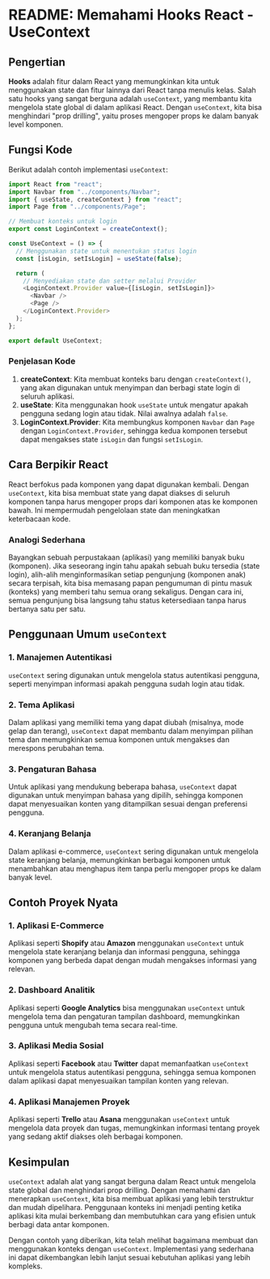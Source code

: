 # README: Memahami Hooks React - UseContext

## Pengertian

**Hooks** adalah fitur dalam React yang memungkinkan kita untuk menggunakan state dan fitur lainnya dari React tanpa menulis kelas. Salah satu hooks yang sangat berguna adalah `useContext`, yang membantu kita mengelola state global di dalam aplikasi React. Dengan `useContext`, kita bisa menghindari "prop drilling", yaitu proses mengoper props ke dalam banyak level komponen.

## Fungsi Kode

Berikut adalah contoh implementasi `useContext`:

```javascript
import React from "react";
import Navbar from "../components/Navbar";
import { useState, createContext } from "react";
import Page from "../components/Page";

// Membuat konteks untuk login
export const LoginContext = createContext();

const UseContext = () => {
  // Menggunakan state untuk menentukan status login
  const [isLogin, setIsLogin] = useState(false);

  return (
    // Menyediakan state dan setter melalui Provider
    <LoginContext.Provider value={[isLogin, setIsLogin]}>
      <Navbar />
      <Page />
    </LoginContext.Provider>
  );
};

export default UseContext;
```

### Penjelasan Kode

1. **createContext**: Kita membuat konteks baru dengan `createContext()`, yang akan digunakan untuk menyimpan dan berbagi state login di seluruh aplikasi.
2. **useState**: Kita menggunakan hook `useState` untuk mengatur apakah pengguna sedang login atau tidak. Nilai awalnya adalah `false`.
3. **LoginContext.Provider**: Kita membungkus komponen `Navbar` dan `Page` dengan `LoginContext.Provider`, sehingga kedua komponen tersebut dapat mengakses state `isLogin` dan fungsi `setIsLogin`.

## Cara Berpikir React

React berfokus pada komponen yang dapat digunakan kembali. Dengan `useContext`, kita bisa membuat state yang dapat diakses di seluruh komponen tanpa harus mengoper props dari komponen atas ke komponen bawah. Ini mempermudah pengelolaan state dan meningkatkan keterbacaan kode.

### Analogi Sederhana

Bayangkan sebuah perpustakaan (aplikasi) yang memiliki banyak buku (komponen). Jika seseorang ingin tahu apakah sebuah buku tersedia (state login), alih-alih menginformasikan setiap pengunjung (komponen anak) secara terpisah, kita bisa memasang papan pengumuman di pintu masuk (konteks) yang memberi tahu semua orang sekaligus. Dengan cara ini, semua pengunjung bisa langsung tahu status ketersediaan tanpa harus bertanya satu per satu.

## Penggunaan Umum `useContext`

### 1. Manajemen Autentikasi

`useContext` sering digunakan untuk mengelola status autentikasi pengguna, seperti menyimpan informasi apakah pengguna sudah login atau tidak.

### 2. Tema Aplikasi

Dalam aplikasi yang memiliki tema yang dapat diubah (misalnya, mode gelap dan terang), `useContext` dapat membantu dalam menyimpan pilihan tema dan memungkinkan semua komponen untuk mengakses dan merespons perubahan tema.

### 3. Pengaturan Bahasa

Untuk aplikasi yang mendukung beberapa bahasa, `useContext` dapat digunakan untuk menyimpan bahasa yang dipilih, sehingga komponen dapat menyesuaikan konten yang ditampilkan sesuai dengan preferensi pengguna.

### 4. Keranjang Belanja

Dalam aplikasi e-commerce, `useContext` sering digunakan untuk mengelola state keranjang belanja, memungkinkan berbagai komponen untuk menambahkan atau menghapus item tanpa perlu mengoper props ke dalam banyak level.

## Contoh Proyek Nyata

### 1. Aplikasi E-Commerce

Aplikasi seperti **Shopify** atau **Amazon** menggunakan `useContext` untuk mengelola state keranjang belanja dan informasi pengguna, sehingga komponen yang berbeda dapat dengan mudah mengakses informasi yang relevan.

### 2. Dashboard Analitik

Aplikasi seperti **Google Analytics** bisa menggunakan `useContext` untuk mengelola tema dan pengaturan tampilan dashboard, memungkinkan pengguna untuk mengubah tema secara real-time.

### 3. Aplikasi Media Sosial

Aplikasi seperti **Facebook** atau **Twitter** dapat memanfaatkan `useContext` untuk mengelola status autentikasi pengguna, sehingga semua komponen dalam aplikasi dapat menyesuaikan tampilan konten yang relevan.

### 4. Aplikasi Manajemen Proyek

Aplikasi seperti **Trello** atau **Asana** menggunakan `useContext` untuk mengelola data proyek dan tugas, memungkinkan informasi tentang proyek yang sedang aktif diakses oleh berbagai komponen.

## Kesimpulan

`useContext` adalah alat yang sangat berguna dalam React untuk mengelola state global dan menghindari prop drilling. Dengan memahami dan menerapkan `useContext`, kita bisa membuat aplikasi yang lebih terstruktur dan mudah dipelihara. Penggunaan konteks ini menjadi penting ketika aplikasi kita mulai berkembang dan membutuhkan cara yang efisien untuk berbagi data antar komponen.

Dengan contoh yang diberikan, kita telah melihat bagaimana membuat dan menggunakan konteks dengan `useContext`. Implementasi yang sederhana ini dapat dikembangkan lebih lanjut sesuai kebutuhan aplikasi yang lebih kompleks.
